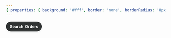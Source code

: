 ```yaml
---
{ properties: { background: '#fff', border: 'none', borderRadius: '8px' } }
---
```


<span class="btn">
    <span class="btn-inner">
        <span class="btn-text">Search Orders</span>
    </span>
</span>

<style>
.btn {
    color: #0F1111;
    border-style: solid;
    border-width: 1px;
    cursor: pointer;
    display: inline-block;
    padding: 0;
    text-align: center;
    text-decoration: none !important;
    vertical-align: middle;

    background: #303333;
    border-color: #0F1111;

    box-shadow: 0 2px 5px 0 rgba(213,217,217,.5);
    border-radius: 20px;

    font-family: 'Arial', sans-serif;
}

.btn-inner {
    display: block;
    position: relative;
    overflow: hidden;
    height: 29px;   
    border-radius: 19px;
    background: 0 0;
    box-shadow: none;
}

.btn-text {
    background-color: transparent;
    border: 0;
    display: block;
    font-size: 13px;
    line-height: 29px;
    margin: 0;
    outline: 0;
    padding: 0 10px 0 11px;
    text-align: center;
    white-space: nowrap;
    line-height: 29px;

    font-weight: 700;
    color: #FFF;
}

.btn:hover {
    background: #0F1111;
    border-color: #0F1111;
    box-shadow: 0 2px 5px 0 rgba(213,217,217,.5);
}

.btn:focus {
   background: #FFF;
    border-color: #303333;
    box-shadow: 0 2px 5px 0 rgba(213,217,217,.5);
}

</style>
